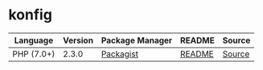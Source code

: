 # konfig

|Language|Version|Package Manager|README|Source|
|-|-|-|-|-|
|PHP (7.0+)|2.3.0|[Packagist](https://packagist.org/packages/konfig/splitit-web-php-sdk#2.3.0)|[README](https://github.com/konfig-dev/konfig/tree/HEAD/php#readme)|[Source](https://github.com/konfig-dev/konfig/tree/HEAD/php)|